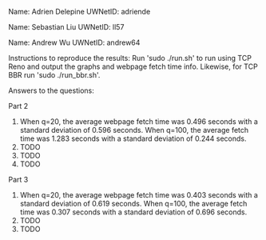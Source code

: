 Name: Adrien Delepine
UWNetID: adriende

Name: Sebastian Liu
UWNetID: ll57

Name: Andrew Wu
UWNetID: andrew64

Instructions to reproduce the results:
  Run 'sudo ./run.sh' to run using TCP Reno and output the graphs and webpage fetch time info. Likewise, for TCP BBR run 'sudo ./run_bbr.sh'. 

Answers to the questions:

Part 2
  1. When q=20, the average webpage fetch time was 0.496 seconds with a standard deviation of 0.596 seconds. When q=100, the average fetch time was 1.283 seconds with a standard deviation of 0.244 seconds. 
  2. TODO
  3. TODO
  4. TODO

Part 3
  1. When q=20, the average webpage fetch time was 0.403 seconds with a standard deviation of 0.619 seconds. When q=100, the average fetch time was 0.307 seconds with a standard deviation of 0.696 seconds. 
  2. TODO
  3. TODO
